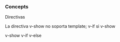 ### Concepts

Directivas

La directiva v-show no soporta template; v-if si
v-show

v-show
v-if
v-else


